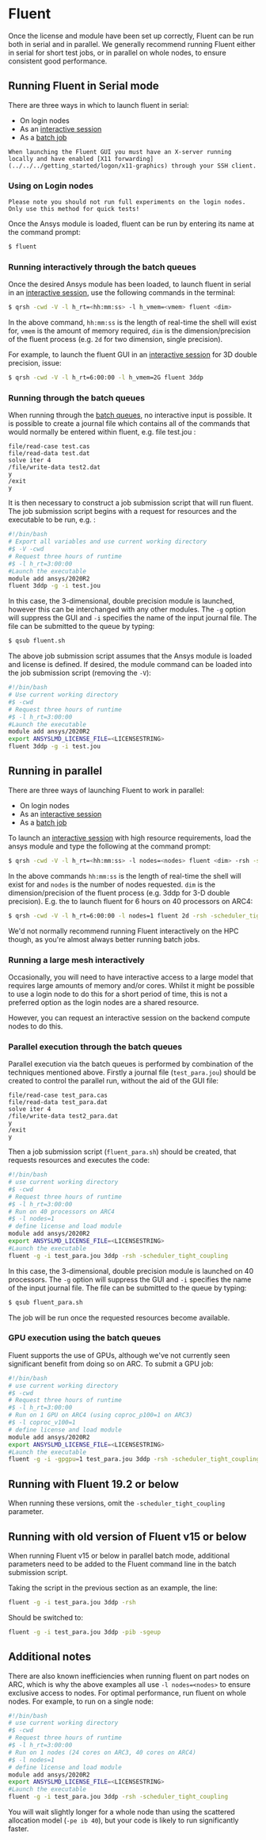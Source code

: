 # Fluent

Once the license and module have been set up correctly, Fluent can be run both in serial and in parallel.  We generally recommend running Fluent either in serial for short test jobs, or in parallel on whole nodes, to ensure consistent good performance.

## Running Fluent in Serial mode

There are three ways in which to launch fluent in serial:

- On login nodes
- As an [interactive session](../../../usage/interactive)
- As a [batch job](../../../usage/batchjob)

```{note}
When launching the Fluent GUI you must have an X-server running locally and have enabled [X11 forwarding](../../../getting_started/logon/x11-graphics) through your SSH client.
```

### Using on Login nodes

```{warning}
Please note you should not run full experiments on the login nodes. Only use this method for quick tests!
```

Once the Ansys module is loaded, fluent can be run by entering its name at the command prompt:

```bash
$ fluent
```

### Running interactively through the batch queues

Once the desired Ansys module has been loaded, to launch fluent in serial in an [interactive session](../../../usage/interactive), use the following commands in the terminal:

```bash
$ qrsh -cwd -V -l h_rt=<hh:mm:ss> -l h_vmem=<vmem> fluent <dim>
```

In the above command, `hh:mm:ss` is the length of real-time the shell will exist for, `vmem` is the amount of memory required, `dim` is the dimension/precision of the fluent process (e.g. `2d` for two dimension, single precision).

For example, to launch the fluent GUI in an [interactive session](../../../usage/interactive) for 3D double precision, issue:

```bash
$ qrsh -cwd -V -l h_rt=6:00:00 -l h_vmem=2G fluent 3ddp
```

### Running through the batch queues

When running through the [batch queues](../../../usage/batchjob), no interactive input is possible. It is possible to create a journal file which contains all of the commands that would normally be entered within fluent, e.g. file test.jou :

```
file/read-case test.cas
file/read-data test.dat
solve iter 4
/file/write-data test2.dat
y
/exit
y
```

It is then necessary to construct a job submission script that will run fluent. The job submission script begins with a request for resources and the executable to be run, e.g. :

```bash
#!/bin/bash
# Export all variables and use current working directory
#$ -V -cwd
# Request three hours of runtime
#$ -l h_rt=3:00:00
#Launch the executable
module add ansys/2020R2
fluent 3ddp -g -i test.jou
```

In this case, the 3-dimensional, double precision module is launched, however this can be interchanged with any other modules. The `-g` option will suppress the GUI and `-i` specifies the name of the input journal file. The file can be submitted to the queue by typing:

```bash
$ qsub fluent.sh
```

The above job submission script assumes that the Ansys module is loaded and license is defined. If desired, the module command can be loaded into the job submission script (removing the `-V`):

```bash
#!/bin/bash
# Use current working directory
#$ -cwd
# Request three hours of runtime
#$ -l h_rt=3:00:00
#Launch the executable
module add ansys/2020R2
export ANSYSLMD_LICENSE_FILE=<LICENSESTRING>
fluent 3ddp -g -i test.jou
```

## Running in parallel

There are three ways of launching Fluent to work in parallel:

- On login nodes
- As an [interactive session](../../../usage/interactive)
- As a [batch job](../../../usage/batchjob)

To launch an [interactive session](../../../usage/interactive) with high resource requirements, load the ansys module and type the following at the command prompt:

```bash
$ qrsh -cwd -V -l h_rt=<hh:mm:ss> -l nodes=<nodes> fluent <dim> -rsh -scheduler_tight_coupling
```

In the above commands `hh:mm:ss` is the length of real-time the shell will exist for and `nodes` is the number of nodes requested. `dim` is the dimension/precision of the fluent process (e.g. 3ddp for 3-D double precision). E.g. the to launch fluent for 6 hours on 40 processors on ARC4:

```bash
$ qrsh -cwd -V -l h_rt=6:00:00 -l nodes=1 fluent 2d -rsh -scheduler_tight_coupling
```

We'd not normally recommend running Fluent interactively on the HPC though, as you're almost always better running batch jobs.

### Running a large mesh interactively

Occasionally, you will need to have interactive access to a large model that requires large amounts of memory and/or cores.
Whilst it might be possible to use a login node to do this for a short period of time, this is not a preferred option as the login nodes are a shared resource.

However, you can request an interactive session on the backend compute nodes to do this.

### Parallel execution through the batch queues

Parallel execution via the batch queues is performed by combination of the techniques mentioned above. Firstly a journal file (`test_para.jou`) should be created to control the parallel run, without the aid of the GUI file:

```
file/read-case test_para.cas
file/read-data test_para.dat
solve iter 4
/file/write-data test2_para.dat
y
/exit
y
```

Then a job submission script (`fluent_para.sh`) should be created, that requests resources and executes the code:

```bash
#!/bin/bash
# use current working directory
#$ -cwd
# Request three hours of runtime
#$ -l h_rt=3:00:00
# Run on 40 processors on ARC4
#$ -l nodes=1
# define license and load module
module add ansys/2020R2
export ANSYSLMD_LICENSE_FILE=<LICENSESTRING>
#Launch the executable
fluent -g -i test_para.jou 3ddp -rsh -scheduler_tight_coupling
```

In this case, the 3-dimensional, double precision module is launched on 40 processors. The `-g` option will suppress the GUI and `-i` specifies the name of the input journal file. The file can be submitted to the queue by typing:

```bash
$ qsub fluent_para.sh
```

The job will be run once the requested resources become available.

### GPU execution using the batch queues

Fluent supports the use of GPUs, although we've not currently seen significant benefit from doing so on ARC.  To submit a GPU job:

```bash
#!/bin/bash
# use current working directory
#$ -cwd
# Request three hours of runtime
#$ -l h_rt=3:00:00
# Run on 1 GPU on ARC4 (using coproc_p100=1 on ARC3)
#$ -l coproc_v100=1
# define license and load module
module add ansys/2020R2
export ANSYSLMD_LICENSE_FILE=<LICENSESTRING>
#Launch the executable
fluent -g -i -gpgpu=1 test_para.jou 3ddp -rsh -scheduler_tight_coupling
```

## Running with Fluent 19.2 or below

When running these versions, omit the `-scheduler_tight_coupling` parameter.

## Running with old version of Fluent v15 or below

When running Fluent v15 or below in parallel batch mode, additional parameters need to be added to the Fluent command line in the batch submission script.

Taking the script in the previous section as an example, the line:

```bash
fluent -g -i test_para.jou 3ddp -rsh
```

Should be switched to:

```bash
fluent -g -i test_para.jou 3ddp -pib -sgeup
```

## Additional notes

There are also known inefficiencies when running fluent on part nodes on ARC, which is why the above examples all use `-l nodes=<nodes>` to ensure exclusive access to nodes.  For optimal performance, run fluent on whole nodes.  For example, to run on a single node:

```bash
#!/bin/bash
# use current working directory
#$ -cwd
# Request three hours of runtime
#$ -l h_rt=3:00:00
# Run on 1 nodes (24 cores on ARC3, 40 cores on ARC4)
#$ -l nodes=1
# define license and load module
module add ansys/2020R2
export ANSYSLMD_LICENSE_FILE=<LICENSESTRING>
#Launch the executable
fluent -g -i test_para.jou 3ddp -rsh -scheduler_tight_coupling
```

You will wait slightly longer for a whole node than using the scattered allocation model (`-pe ib 40`), but your code is likely to run significantly faster.
